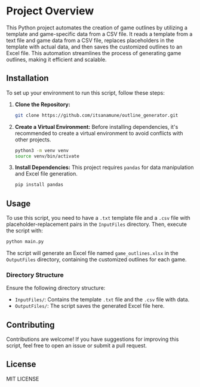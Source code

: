
# Project Overview

This Python project automates the creation of game outlines by utilizing a template and game-specific data from a CSV file. It reads a template from a text file and game data from a CSV file, replaces placeholders in the template with actual data, and then saves the customized outlines to an Excel file. This automation streamlines the process of generating game outlines, making it efficient and scalable.

## Installation

To set up your environment to run this script, follow these steps:

1. **Clone the Repository:**
   ```bash
   git clone https://github.com/itsanamune/outline_generator.git
   ```
2. **Create a Virtual Environment:**
   Before installing dependencies, it's recommended to create a virtual environment to avoid conflicts with other projects.
   ```bash
   python3 -m venv venv
   source venv/bin/activate
   ```
3. **Install Dependencies:**
   This project requires `pandas` for data manipulation and Excel file generation.
   ```bash
   pip install pandas
   ```

## Usage

To use this script, you need to have a `.txt` template file and a `.csv` file with placeholder-replacement pairs in the `InputFiles` directory. Then, execute the script with:

```bash
python main.py
```

The script will generate an Excel file named `game_outlines.xlsx` in the `OutputFiles` directory, containing the customized outlines for each game.

### Directory Structure

Ensure the following directory structure:

- `InputFiles/`: Contains the template `.txt` file and the `.csv` file with data.
- `OutputFiles/`: The script saves the generated Excel file here.

## Contributing

Contributions are welcome! If you have suggestions for improving this script, feel free to open an issue or submit a pull request.

## License

MIT LICENSE
